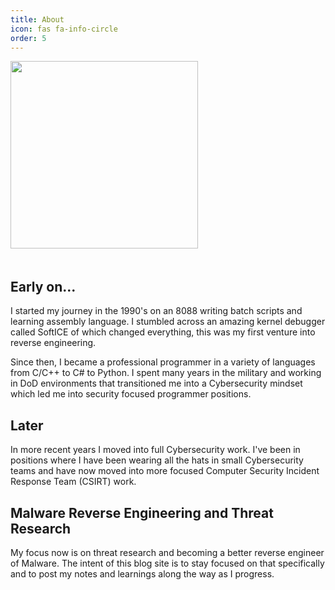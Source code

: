 ```yaml
---
title: About
icon: fas fa-info-circle
order: 5
---
```

<p id="about-me-image">
    <img src="{{ site.url }}/assets/img/profile.jpg" width="300px" />
</p>
<h2 style="padding-top: 1.2rem;">Early on...</h2>
I started my journey in the 1990's on an 8088 writing batch scripts and learning assembly language. I stumbled across an amazing kernel debugger called SoftICE of which changed everything, this was my first venture into reverse engineering.

Since then, I became a professional programmer in a variety of languages from C/C++ to C# to Python.  I spent many years in the military and working in DoD environments that transitioned me into a Cybersecurity mindset which led me into security focused programmer positions.

## Later
In more recent years I moved into full Cybersecurity work.  I've been in positions where I have been wearing all the hats in small Cybersecurity teams and have now moved into more focused Computer Security Incident Response Team (CSIRT) work.

## Malware Reverse Engineering and Threat Research
My focus now is on threat research and becoming a better reverse engineer of Malware.  The intent of this blog site is to stay focused on that specifically and to post my notes and learnings along the way as I progress.